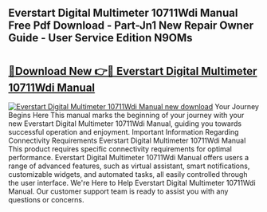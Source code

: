 ## Everstart Digital Multimeter 10711Wdi Manual Free Pdf Download - Part-Jn1 New Repair Owner Guide - User Service Edition N9OMs

# <h2><a href="http://bc36856.oget.top/?id=Everstart+Digital+Multimeter+10711Wdi+Manual">🔗Download New 👉🔴 Everstart Digital Multimeter 10711Wdi Manual</a></h2>

[![Everstart Digital Multimeter 10711Wdi Manual new download](https://i.imgur.com/5g1atiW.png)](http://bc36856.oget.top/?id=Everstart+Digital+Multimeter+10711Wdi+Manual)
Your Journey Begins Here This manual marks the beginning of your journey with your new Everstart Digital Multimeter 10711Wdi Manual, guiding you towards successful operation and enjoyment. Important Information Regarding Connectivity Requirements Everstart Digital Multimeter 10711Wdi Manual This product requires specific connectivity requirements for optimal performance. Everstart Digital Multimeter 10711Wdi Manual offers users a range of advanced features, such as virtual assistant, smart notifications, customizable widgets, and automated tasks, all easily controlled through the user interface. We're Here to Help Everstart Digital Multimeter 10711Wdi Manual. Our customer support team is ready to assist you with any questions or concerns.
